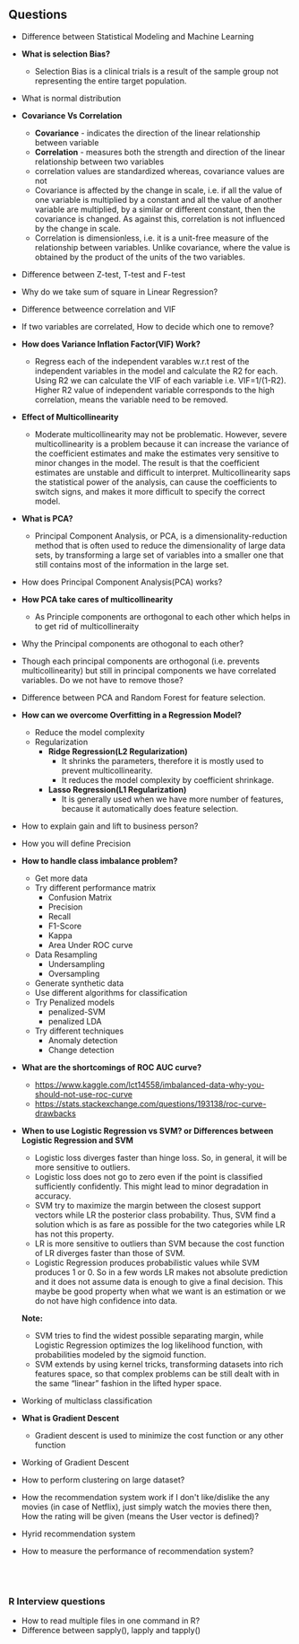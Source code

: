 ## Questions

- Difference between Statistical Modeling and Machine Learning
- **What is selection Bias?**
  - Selection Bias is a clinical trials is a result of the sample group not representing the entire target population.
- What is normal distribution
- **Covariance Vs Correlation**
  - **Covariance** - indicates the direction of the linear relationship between variable
  - **Correlation** - measures both the strength and direction of the linear relationship between two variables
  - correlation values are standardized whereas, covariance values are not
  - Covariance is affected by the change in scale, i.e. if all the value of one variable is multiplied by a constant and all the value of another variable are multiplied, by a similar or different constant, then the covariance is changed. As against this, correlation is not influenced by the change in scale.
  - Correlation is dimensionless, i.e. it is a unit-free measure of the relationship between variables. Unlike covariance, where the value is obtained by the product of the units of the two variables.

- Difference between Z-test, T-test and F-test
- Why do we take sum of square in Linear Regression?
- Difference betweence correlation and VIF
- If two variables are correlated, How to decide which one to remove?

- **How does Variance Inflation Factor(VIF) Work?**
  - Regress each of the independent varables w.r.t rest of the independent variables in the model and calculate the R2 for each. Using R2 we can calculate the VIF of each variable i.e. VIF=1/(1-R2). Higher R2 value of independent variable corresponds to the high correlation, means the variable need to be removed.
  
- **Effect of Multicollinearity**
  - Moderate multicollinearity may not be problematic. However, severe multicollinearity is a problem because it can increase the variance of the coefficient estimates and make the estimates very sensitive to minor changes in the model. The result is that the coefficient estimates are unstable and difficult to interpret. Multicollinearity saps the statistical power of the analysis, can cause the coefficients to switch signs, and makes it more difficult to specify the correct model.
  
- **What is PCA?**
  - Principal Component Analysis, or PCA, is a dimensionality-reduction method that is often used to reduce the dimensionality of large data sets, by transforming a large set of variables into a smaller one that still contains most of the information in the large set.
 
- How does Principal Component Analysis(PCA) works?
  
- **How PCA take cares of multicollinearity**
  - As Principle components are orthogonal to each other which helps in to get rid of multicollineraity
  
- Why the Principal components are othogonal to each other?
- Though each principal components are orthogonal (i.e. prevents multicollinearity) but still in principal components we have correlated variables. Do we not have to remove those?
- Difference between PCA and Random Forest for feature selection.

- **How can we overcome Overfitting in a Regression Model?**
  - Reduce the model complexity
  - Regularization
    - **Ridge Regression(L2 Regularization)**
      - It shrinks the parameters, therefore it is mostly used to prevent multicollinearity.
      - It reduces the model complexity by coefficient shrinkage.
    - **Lasso Regression(L1 Regularization)**
      - It is generally used when we have more number of features, because it automatically does feature selection.

- How to explain gain and lift to business person?
- How you will define Precision
- **How to handle class imbalance problem?**
  - Get more data
  - Try different performance matrix
    - Confusion Matrix
    - Precision
    - Recall
    - F1-Score
    - Kappa
    - Area Under ROC curve
  - Data Resampling
    - Undersampling
    - Oversampling
  - Generate synthetic data
  - Use different algorithms for classification
  - Try Penalized models
    - penalized-SVM
    - penalized LDA
  - Try different techniques
    - Anomaly detection
    - Change detection

- **What are the shortcomings of ROC AUC curve?**
  - https://www.kaggle.com/lct14558/imbalanced-data-why-you-should-not-use-roc-curve
  - https://stats.stackexchange.com/questions/193138/roc-curve-drawbacks

- **When to use Logistic Regression vs SVM? or Differences between Logistic Regression and SVM**
  - Logistic loss diverges faster than hinge loss. So, in general, it will be more sensitive to outliers.
  - Logistic loss does not go to zero even if the point is classified sufficiently confidently. This might lead to minor degradation in accuracy.
  - SVM try to maximize the margin between the closest support vectors while LR the posterior class probability. Thus, SVM find a solution which is as fare as possible for the two categories while LR has not this property.
  - LR is more sensitive to outliers than SVM because the cost function of LR diverges faster than those of SVM.
  - Logistic Regression produces probabilistic values while SVM produces 1 or 0. So in a few words LR makes not absolute prediction and it does not assume data is enough to give a final decision. This maybe be good property when what we want is an estimation or we do not have high confidence into data.
  
  **Note:**
  - SVM tries to find the widest possible separating margin, while Logistic Regression optimizes the log likelihood function, with probabilities modeled by the sigmoid function.
  - SVM extends by using kernel tricks, transforming datasets into rich features space, so that complex problems can be still dealt with in the same “linear” fashion in the lifted hyper space.

- Working of multiclass classification

- **What is Gradient Descent**
  - Gradient descent is used to minimize the cost function or any other function
  
- Working of Gradient Descent
- How to perform clustering on large dataset?
- How the recommendation system work if I don't like/dislike the any movies (in case of Netflix), just simply watch the movies there then, How the rating will be given (means the User vector is defined)?
- Hyrid recommendation system
- How to measure the performance of recommendation system?

<br></br>
### R Interview questions
- How to read multiple files in one command in R?
- Difference between sapply(), lapply and tapply()





